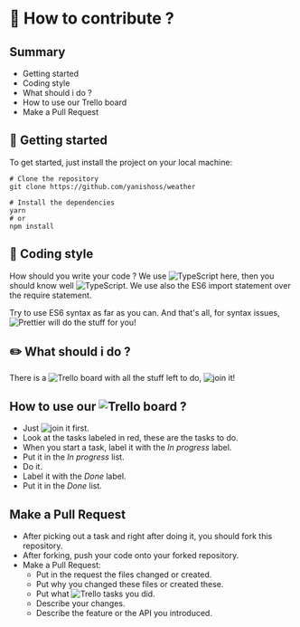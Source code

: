 # :muscle: How to contribute ?
## Summary
* Getting started
* Coding style
* What should i do ?
* How to use our Trello board
* Make a Pull Request

## :rocket: Getting started
To get started, just install the project on your local machine:
```shell
# Clone the repository
git clone https://github.com/yanishoss/weather

# Install the dependencies
yarn 
# or 
npm install
```

## :kiss: Coding style
How should you write your code ?
We use ![TypeScript][typescript] here, then you should know well ![TypeScript][typescript].
We use also the ES6 import statement over the require statement.

Try to use ES6 syntax as far as you can.
And that's all, for syntax issues, ![Prettier][prettier] will do the stuff for you!

## :pencil2: What should i do ?
There is a ![Trello board][trello] with all the stuff left to do, ![join it][invite]!

## How to use our ![Trello board][trello] ?
* Just ![join it][invite] first.
* Look at the tasks labeled in red, these are the tasks to do.
* When you start a task, label it with the *In progress* label.
* Put it in the *In progress* list.
* Do it.
* Label it with the *Done* label.
* Put it in the *Done* list.

## Make a Pull Request
* After picking out a task and right after doing it, you should fork this repository.
* After forking, push your code onto your forked repository.
* Make a Pull Request:
   * Put in the request the files changed or created.
   * Put why you changed these files or created these.
   * Put what ![Trello][trello] tasks you did.
   * Describe your changes.
   * Describe the feature or the API you introduced.

[typescript]: https://www.typescriptlang.org
[prettier]: https://www.prettier.io
[invite]: https://trello.com/invite/b/JleRVvFn/1e6238de90d66c8f1759af633d2c45b5/weather
[trello]: https://trello.com/b/JleRVvFn/weather
